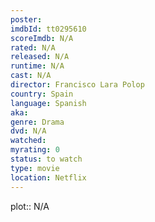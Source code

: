 ```yaml
---
poster: 
imdbId: tt0295610
scoreImdb: N/A
rated: N/A
released: N/A
runtime: N/A
cast: N/A
director: Francisco Lara Polop
country: Spain
language: Spanish
aka: 
genre: Drama
dvd: N/A
watched: 
myrating: 0
status: to watch
type: movie
location: Netflix
---
```


plot:: N/A